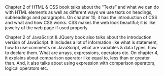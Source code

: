 Chapter 2 of HTML & CSS book talks about the “Texts” and what we can do with HTML elements as well as different ways we use texts on headings, subheadings and paragraphs. On chapter 10, it has the introduction of CSS and what and how CSS works. CSS makes the web look beautiful; it is like jewelry of the web page if used properly.

Chapter 2 of JavaScript & JQuery book also talks about the introduction version of JavaScript. It includes a lot of information like what is statement, how to use comments on JavaScript, what are variables & data types, how to declare them. What are arrays, expressions, operators etc. On chapter 4, it explains about comparison operator like equal to, less than or greater than. And, it also talks about using expression with comparison operators, logical operators etc.
